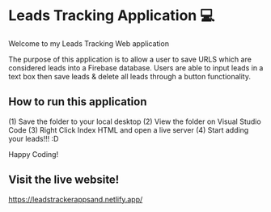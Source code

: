 # Leads Tracking Application 💻

Welcome to my Leads Tracking Web application

The purpose of this application is to allow a user to save URLS which are considered leads into a Firebase database.
Users are able to input leads in a text box then save leads & delete all leads through a button functionality.

## How to run this application

(1) Save the folder to your local desktop
(2) View the folder on Visual Studio Code
(3) Right Click Index HTML and open a live server
(4) Start adding your leads!!! :D

Happy Coding!

## Visit the live website!
https://leadstrackerappsand.netlify.app/
